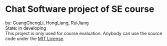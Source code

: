 # Chat Software project of SE course
by: GuangChengLi, HongLiang, RuiJiang  
State: in developing  
This project is only used for course evaluation.
Anybody can use the source code under the [MIT License](https://github.com/Li-GuangCheng/Chat-Software-project-of-SE-course/blob/master/LICENSE "MIT License").

##
